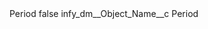 <?xml version="1.0" encoding="UTF-8"?>
<CustomMetadata xmlns="http://soap.sforce.com/2006/04/metadata" xmlns:xsi="http://www.w3.org/2001/XMLSchema-instance" xmlns:xsd="http://www.w3.org/2001/XMLSchema">
    <label>Period</label>
    <protected>false</protected>
    <values>
        <field>infy_dm__Object_Name__c</field>
        <value xsi:type="xsd:string">Period</value>
    </values>
</CustomMetadata>
